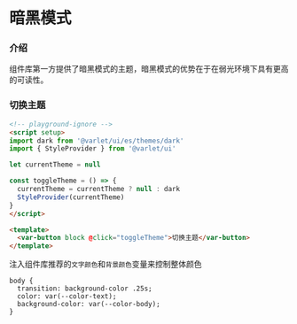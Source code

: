 # 暗黑模式

### 介绍

组件库第一方提供了暗黑模式的主题，暗黑模式的优势在于在弱光环境下具有更高的可读性。

### 切换主题

```html
<!-- playground-ignore -->
<script setup>
import dark from '@varlet/ui/es/themes/dark'
import { StyleProvider } from '@varlet/ui'

let currentTheme = null

const toggleTheme = () => {
  currentTheme = currentTheme ? null : dark
  StyleProvider(currentTheme)
}
</script>

<template>
  <var-button block @click="toggleTheme">切换主题</var-button>
</template>
```

注入组件库推荐的`文字颜色`和`背景颜色`变量来控制整体颜色

```less
body {
  transition: background-color .25s;
  color: var(--color-text);
  background-color: var(--color-body);
}
```
